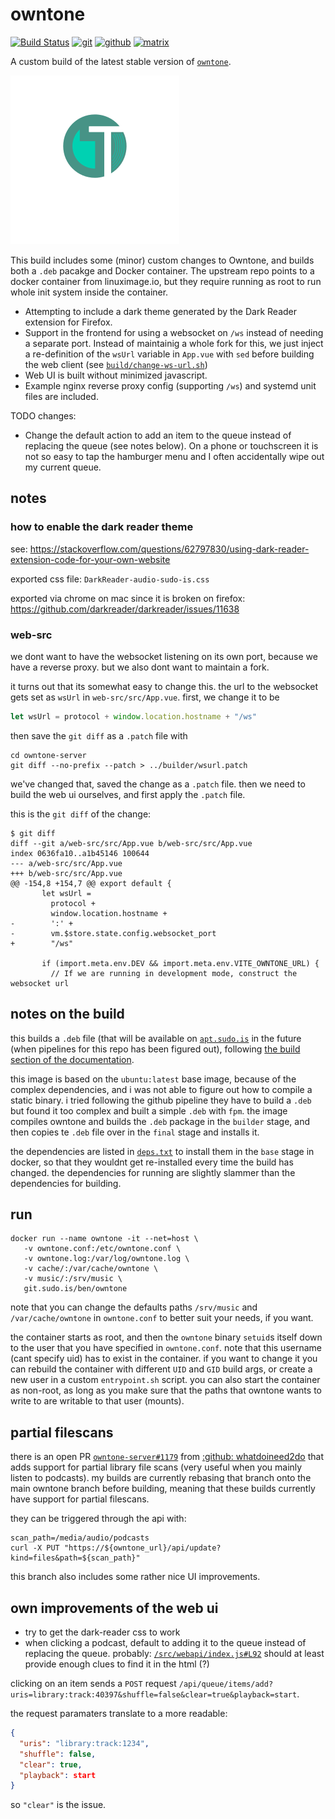 # owntone

[![Build Status](https://jenkins.sudo.is/buildStatus/icon?job=ben%2Fbuild-owntone%2Fmain&style=flat-square)](https://jenkins.sudo.is/job/ben/job/build-owntone/job/main/)
[![git](https://www.sudo.is/readmes/git.sudo.is-ben.svg)](https://git.sudo.is/ben/build-owntone)
[![github](https://www.sudo.is/readmes/github-benediktkr.svg)](https://github.com/benediktkr/build-owntone)
[![matrix](https://www.sudo.is/readmes/matrix-ben-sudo.is.svg)](https://matrix.to/#/@ben:sudo.is)

A custom build of the latest stable version of [`owntone`](https://github.com/owntone/owntone-server).

[![owntone logo](owntone.png)](https://github.com/owntone)

This build includes some (minor) custom changes to Owntone, and builds both a `.deb` pacakge and Docker 
container. The upstream repo points to a docker container from linuximage.io, but they require running as 
root to run whole init system inside the container.  


 * Attempting to include a dark theme generated by the Dark Reader extension for Firefox.
 * Support in the frontend for using a websocket on `/ws` instead of needing a separate port. Instead
   of maintainig a whole fork for this, we just inject a re-definition of the `wsUrl` variable in `App.vue` 
   with `sed` before building the web client (see [`build/change-ws-url.sh`](build/change-ws-url.sh))
 * Web UI is built without minimized javascript.
 * Example nginx reverse proxy config (supporting `/ws`) and systemd unit files are included.

TODO changes:

 * Change the default action to add an item to the queue instead of replacing the queue (see notes below). On 
   a phone or touchscreen it is not so easy to tap the hamburger menu and I often accidentally wipe out my 
   current queue.

## notes

### how to enable the dark reader theme

see: https://stackoverflow.com/questions/62797830/using-dark-reader-extension-code-for-your-own-website

exported css file: `DarkReader-audio-sudo-is.css`

exported via chrome on mac since it is broken on firefox: https://github.com/darkreader/darkreader/issues/11638


### web-src

we dont want to have the websocket listening on its own port, because we have a reverse proxy. but we also dont want to maintain a fork.

it turns out that its somewhat easy to change this. the url to the websocket gets set as `wsUrl` in `web-src/src/App.vue`. first, we change it to be

```javascript
let wsUrl = protocol + window.location.hostname + "/ws"
```

then save the `git diff` as a `.patch` file with

```shell
cd owntone-server
git diff --no-prefix --patch > ../builder/wsurl.patch
```



we've changed that,
saved the change as a `.patch` file. then we need to build the web ui ourselves, and first apply the `.patch` file.




this is the `git diff` of the change:

```console
$ git diff
diff --git a/web-src/src/App.vue b/web-src/src/App.vue
index 0636fa10..a1b45146 100644
--- a/web-src/src/App.vue
+++ b/web-src/src/App.vue
@@ -154,8 +154,7 @@ export default {
       let wsUrl =
         protocol +
         window.location.hostname +
-        ':' +
-        vm.$store.state.config.websocket_port
+        "/ws"

       if (import.meta.env.DEV && import.meta.env.VITE_OWNTONE_URL) {
         // If we are running in development mode, construct the websocket url
```

## notes on the build

this builds a `.deb` file (that will be available on
[`apt.sudo.is`](https://apt.sudo.is) in the future (when pipelines for
this repo has been figured out), following [the build section of the
documentation](https://owntone.github.io/owntone-server/building/).

this image is based on the `ubuntu:latest` base image, because of the
complex dependencies, and i was not able to figure out how to compile
a static binary. i tried following the github pipeline they have to
build a `.deb` but found it too complex and built a simple `.deb` with
`fpm`. the image compiles owntone and builds the `.deb` package in the
`builder` stage, and then copies te `.deb` file over in the `final`
stage and installs it.

the dependencies are listed in [`deps.txt`](builds/deps.txt) to install them in
the `base` stage in docker, so that they wouldnt get re-installed every time
the build has changed. the dependencies for running are slightly slammer than
the dependencies for building.

## run

```shell
docker run --name owntone -it --net=host \
   -v owntone.conf:/etc/owntone.conf \
   -v owntone.log:/var/log/owntone.log \
   -v cache/:/var/cache/owntone \
   -v music/:/srv/music \
   git.sudo.is/ben/owntone
```

note that you can change the defaults paths `/srv/music` and
`/var/cache/owntone` in `owntone.conf` to better suit your needs, if
you want.

the container starts as root, and then the `owntone` binary `setuid`s
itself down to the user that you have specified in
`owntone.conf`. note that this username (cant specify uid) has to
exist in the container. if you want to change it you can rebuild the
container with different `UID` and `GID` build args, or create a new
user in a custom `entrypoint.sh` script. you can also start the
container as non-root, as long as you make sure that the paths that
owntone wants to write to are writable to that user (mounts).

## partial filescans

there is an open PR [`owntone-server#1179`](https://github.com/owntone/owntone-server/pull/1179)
from [:github: whatdoineed2do](https://github.com/whatdoineed2dothat) that
adds support for partial library file scans (very useful when you mainly listen to podcasts). my builds are currently
rebasing that branch onto the main owntone branch before building, meaning that these builds currently have support
for partial filescans.

they can be triggered through the api with:

```shell
scan_path=/media/audio/podcasts
curl -X PUT "https://${owntone_url}/api/update?kind=files&path=${scan_path}"
```

this branch also includes some rather nice UI improvements.

## own improvements of the web ui

 * try to get the dark-reader css to work
 * when clicking a podcast, default to adding it to the queue instead of replacing the queue.
   probably: [`/src/webapi/index.js#L92`](https://github.com/owntone/owntone-server/blob/master/web-src/src/webapi/index.js#L78-L112)
   should at least provide enough clues to find it in the html (?)

clicking on an item sends a `POST` request `/api/queue/items/add?uris=library:track:40397&shuffle=false&clear=true&playback=start`.

the request paramaters translate to a more readable:

```json
{
  "uris": "library:track:1234",
  "shuffle": false,
  "clear": true,
  "playback": start
}
```

so `"clear"` is the issue.
